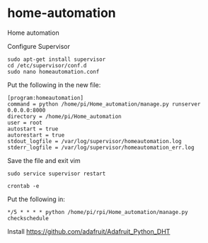 # home-automation
Home automation

Configure Supervisor
```
sudo apt-get install supervisor
cd /etc/supervisor/conf.d
sudo nano homeautomation.conf
```
Put the following in the new file:
```
[program:homeautomation]
command = python /home/pi/Home_automation/manage.py runserver 0.0.0.0:8000
directory = /home/pi/Home_automation
user = root
autostart = true
autorestart = true
stdout_logfile = /var/log/supervisor/homeautomation.log
stderr_logfile = /var/log/supervisor/homeautomation_err.log
```
Save the file and exit vim
```
sudo service supervisor restart
```
```
crontab -e
```
Put the following in:
```
*/5 * * * * python /home/pi/rpi/Home_automation/manage.py checkschedule
```

Install https://github.com/adafruit/Adafruit_Python_DHT